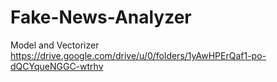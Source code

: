 # Fake-News-Analyzer

Model and Vectorizer
https://drive.google.com/drive/u/0/folders/1yAwHPErQaf1-po-dQCYqueNGGC-wtrhv
